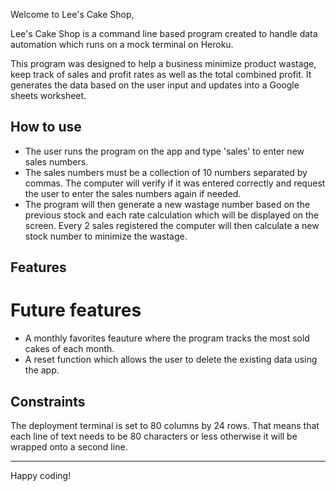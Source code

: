 Welcome to Lee's Cake Shop,

Lee's Cake Shop is a command line based program created to handle data automation which runs on a mock terminal on Heroku.

This program was designed to help a business minimize product wastage, keep track of sales and profit rates as well as the total combined profit. It generates the data based on the user input and updates into a Google sheets worksheet.

## How to use

* The user runs the program on the app and type 'sales' to enter new sales numbers.
* The sales numbers must be a collection of 10 numbers separated by commas. The computer will verify if it was entered correctly and request the user to enter the sales numbers again if needed.
* The program will then generate a new wastage number based on the previous stock and each rate calculation which will be displayed on the screen. Every 2 sales registered the computer will then calculate a new stock number to minimize the wastage.

## Features 

# 

# Future features

* A monthly favorites feauture where the program tracks the most sold cakes of each month.
* A reset function which allows the user to delete the existing data using the app.


## Constraints

The deployment terminal is set to 80 columns by 24 rows. That means that each line of text needs to be 80 characters or less otherwise it will be wrapped onto a second line.

-----
Happy coding!
